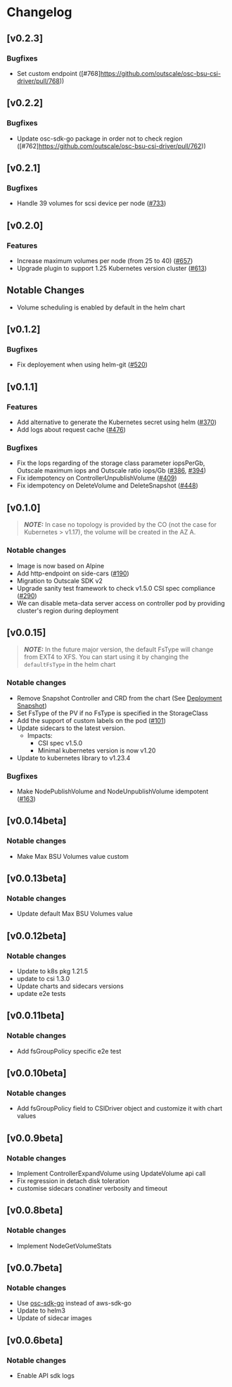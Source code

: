 # Changelog

## [v0.2.3]
### Bugfixes
* Set custom endpoint ([#768]https://github.com/outscale/osc-bsu-csi-driver/pull/768))

## [v0.2.2]
### Bugfixes
* Update osc-sdk-go package in order not to check region ([#762]https://github.com/outscale/osc-bsu-csi-driver/pull/762))

## [v0.2.1]
### Bugfixes
* Handle 39 volumes for scsi device per node ([#733](https://github.com/outscale/osc-bsu-csi-driver/issues/733))

## [v0.2.0]
### Features
* Increase maximum volumes per node (from 25 to 40) ([#657](https://github.com/outscale/osc-bsu-csi-driver/pull/657))
* Upgrade plugin to support 1.25 Kubernetes version cluster ([#613](https://github.com/outscale/osc-bsu-csi-driver/pull/613))

## Notable Changes
* Volume scheduling is enabled by default in the helm chart
## [v0.1.2]
### Bugfixes
* Fix deployement when using helm-git ([#520](https://github.com/outscale-dev/osc-bsu-csi-driver/issues/520))
## [v0.1.1]
### Features
* Add alternative to generate the Kubernetes secret using helm ([#370](https://github.com/outscale-dev/osc-bsu-csi-driver/pull/370))
* Add logs about request cache ([#476](https://github.com/outscale-dev/osc-bsu-csi-driver/pull/476))
### Bugfixes
* Fix the Iops regarding of the storage class parameter iopsPerGb, Outscale maximum iops and Outscale ratio iops/Gb ([#386](https://github.com/outscale-dev/osc-bsu-csi-driver/issues/386), [#394](https://github.com/outscale-dev/osc-bsu-csi-driver/issues/386))
* Fix idempotency on ControllerUnpublishVolume ([#409](https://github.com/outscale-dev/osc-bsu-csi-driver/issues/409))
* Fix idempotency on DeleteVolume and DeleteSnapshot ([#448](https://github.com/outscale-dev/osc-bsu-csi-driver/issues/448))
## [v0.1.0]
> **_NOTE:_** In case no topology is provided by the CO (not the case for Kubernetes > v1.17), the volume will be created in the AZ A.
### Notable changes
* Image is now based on Alpine 
* Add http-endpoint on side-cars ([#190](https://github.com/outscale-dev/osc-bsu-csi-driver/pull/190))
* Migration to Outscale SDK v2
* Upgrade sanity test framework to check v1.5.0 CSI spec compliance ([#290](https://github.com/outscale-dev/osc-bsu-csi-driver/issues/284)) 
* We can disable meta-data server access on controller pod by providing cluster's region during deployment
## [v0.0.15]
> **_NOTE:_** In the future major version, the default FsType will change from EXT4 to XFS. You can start using it by changing the `defaultFsType` in the helm chart
### Notable changes
* Remove Snapshot Controller and CRD from the chart (See [Deployment Snapshot](https://kubernetes-csi.github.io/docs/snapshot-controller.html#deployment))
* Set FsType of the PV if no FsType is specified in the StorageClass
* Add the support of custom labels on the pod ([#101](https://github.com/outscale-dev/osc-bsu-csi-driver/pull/101))
* Update sidecars to the latest version. 
  * Impacts:
    * CSI spec v1.5.0
    * Minimal kubernetes version is now v1.20
* Update to kubernetes library to v1.23.4
### Bugfixes
* Make NodePublishVolume and NodeUnpublishVolume idempotent ([#163](https://github.com/outscale-dev/osc-bsu-csi-driver/pull/163))
## [v0.0.14beta]
### Notable changes
* Make Max BSU Volumes value custom

## [v0.0.13beta]
### Notable changes
* Update default Max BSU Volumes value

## [v0.0.12beta]
### Notable changes
* Update to k8s pkg 1.21.5
* update to csi 1.3.0
* Update charts and sidecars versions
* update e2e tests

## [v0.0.11beta]
### Notable changes
* Add fsGroupPolicy specific e2e test

## [v0.0.10beta]
### Notable changes
* Add fsGroupPolicy field to CSIDriver object and customize it with chart values

## [v0.0.9beta]
### Notable changes
* Implement ControllerExpandVolume using UpdateVolume api call
* Fix regression in detach disk toleration
* customise sidecars conatiner verbosity and timeout

## [v0.0.8beta]
### Notable changes
* Implement NodeGetVolumeStats

## [v0.0.7beta]
### Notable changes
* Use [osc-sdk-go](https://github.com/outscale/osc-sdk-go) instead of aws-sdk-go
* Update to helm3
* Update of sidecar images

## [v0.0.6beta]
### Notable changes
* Enable API sdk logs 


